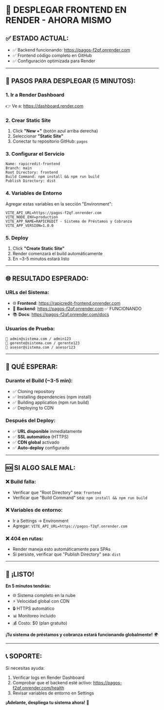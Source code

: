# 🚀 DESPLEGAR FRONTEND EN RENDER - AHORA MISMO

## ✅ **ESTADO ACTUAL:**
- ✅ Backend funcionando: https://pagos-f2qf.onrender.com
- ✅ Frontend código completo en GitHub
- ✅ Configuración optimizada para Render

---

## 🚀 **PASOS PARA DESPLEGAR (5 MINUTOS):**

### **1. Ir a Render Dashboard**
👉 Ve a: https://dashboard.render.com

### **2. Crear Static Site**
1. Click **"New +"** (botón azul arriba derecha)
2. Seleccionar **"Static Site"**
3. Conectar tu repositorio GitHub: `pagos`

### **3. Configurar el Servicio**
```
Name: rapicredit-frontend
Branch: main
Root Directory: frontend
Build Command: npm install && npm run build
Publish Directory: dist
```

### **4. Variables de Entorno**
Agregar estas variables en la sección "Environment":
```
VITE_API_URL=https://pagos-f2qf.onrender.com
VITE_NODE_ENV=production
VITE_APP_NAME=RAPICREDIT - Sistema de Préstamos y Cobranza
VITE_APP_VERSION=1.0.0
```

### **5. Deploy**
1. Click **"Create Static Site"**
2. Render comenzará el build automáticamente
3. En ~3-5 minutos estará listo

---

## 🌐 **RESULTADO ESPERADO:**

### **URLs del Sistema:**
- 🌐 **Frontend**: https://rapicredit-frontend.onrender.com
- 🔧 **Backend**: https://pagos-f2qf.onrender.com ✅ FUNCIONANDO
- 📚 **Docs**: https://pagos-f2qf.onrender.com/docs

### **Usuarios de Prueba:**
```
🔑 admin@sistema.com / admin123
🔑 gerente@sistema.com / gerente123
🔑 asesor@sistema.com / asesor123
```

---

## 🎯 **QUÉ ESPERAR:**

### **Durante el Build (~3-5 min):**
- ✅ Cloning repository
- ✅ Installing dependencies (npm install)
- ✅ Building application (npm run build)
- ✅ Deploying to CDN

### **Después del Deploy:**
- ✅ **URL disponible** inmediatamente
- ✅ **SSL automático** (HTTPS)
- ✅ **CDN global** activado
- ✅ **Auto-deploy** configurado

---

## 🆘 **SI ALGO SALE MAL:**

### **❌ Build falla:**
- Verificar que "Root Directory" sea: `frontend`
- Verificar que "Build Command" sea: `npm install && npm run build`

### **❌ Variables de entorno:**
- Ir a Settings → Environment
- Agregar: `VITE_API_URL=https://pagos-f2qf.onrender.com`

### **❌ 404 en rutas:**
- Render maneja esto automáticamente para SPAs
- Si persiste, verificar que "Publish Directory" sea: `dist`

---

## 🎉 **¡LISTO!**

**En 5 minutos tendrás:**
- 🌐 Sistema completo en la nube
- ⚡ Velocidad global con CDN
- 🔒 HTTPS automático
- 📊 Monitoreo incluido
- 💰 Costo: $0 (plan gratuito)

**¡Tu sistema de préstamos y cobranza estará funcionando globalmente!** 🌍

---

## 📞 **SOPORTE:**

Si necesitas ayuda:
1. Verificar logs en Render Dashboard
2. Comprobar que el backend esté activo: https://pagos-f2qf.onrender.com/health
3. Revisar variables de entorno en Settings

**¡Adelante, despliega tu sistema ahora!** 🚀
